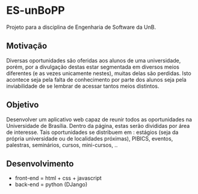 # ES-unBoPP
Projeto para a disciplina de Engenharia de Software da UnB. 

## Motivação
Diversas oportunidades são oferidas aos alunos de uma universidade, porém, por a divulgação destas estar segmentada 
em diversos meios diferentes (e as vezes unicamente nestes), muitas delas são perdidas. Isto acontece seja pela falta de conhecimento por parte dos alunos seja pela inviabilidade de se lembrar de acessar tantos meios distintos.

## Objetivo
Desenvolver um aplicativo web capaz de reunir todos as oportunidades na Universidade de Brasília. Dentro da 
página, estas serão divididas por área de interesse. Tais oportunidades se distribuem em : estágios (seja da própria universidade ou de localidades próximas), PIBICS, eventos, palestras, seminários, cursos, mini-cursos, ..

## Desenvolvimento
- front-end = html + css + javascript
- back-end = python (DJango)
